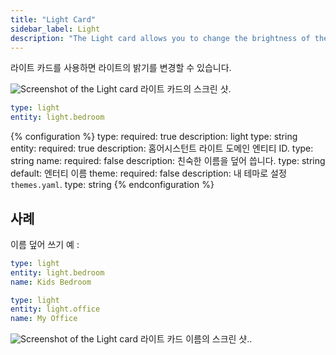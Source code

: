 ```yaml
---
title: "Light Card"
sidebar_label: Light
description: "The Light card allows you to change the brightness of the light."
---
```


라이트 카드를 사용하면 라이트의 밝기를 변경할 수 있습니다. 

<p class='img'>
<img src='/images/lovelace/lovelace_light_card.png' alt='Screenshot of the Light card'>
라이트 카드의 스크린 샷.
</p>

```yaml
type: light
entity: light.bedroom
```

{% configuration %}
type:
  required: true
  description: light
  type: string
entity:
  required: true
  description: 홈어시스턴트 라이트 도메인 엔티티 ID.
  type: string
name:
  required: false
  description: 친숙한 이름을 덮어 씁니다.
  type: string
  default: 엔터티 이름
theme:
  required: false
  description: 내 테마로 설정 `themes.yaml`.
  type: string
{% endconfiguration %}

## 사례

이름 덮어 쓰기 예 :

```yaml
type: light
entity: light.bedroom
name: Kids Bedroom
```

```yaml
type: light
entity: light.office
name: My Office
```

<p class='img'>
<img src='/images/lovelace/lovelace_light_complex_card.png' alt='Screenshot of the Light card'>
라이트 카드 이름의 스크린 샷..
</p>
